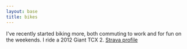 ```yaml
---
layout: base
title: bikes
---
```


I've recently started biking more, both commuting to work and for fun on the weekends. I ride a 2012 Giant TCX 2.
[Strava profile](http://www.strava.com/athletes/2953609)

